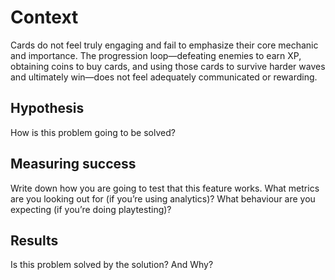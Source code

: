 # Context

Cards do not feel truly engaging and fail to emphasize their core mechanic and importance. The progression loop—defeating enemies to earn XP, obtaining coins to buy cards, and using those cards to survive harder waves and ultimately win—does not feel adequately communicated or rewarding.

## Hypothesis

How is this problem going to be solved?

## Measuring success

Write down how you are going to test that this feature works. What metrics are you looking out for (if you’re using analytics)? What behaviour are you expecting (if you’re doing playtesting)?

## Results

Is this problem solved by the solution? And Why?